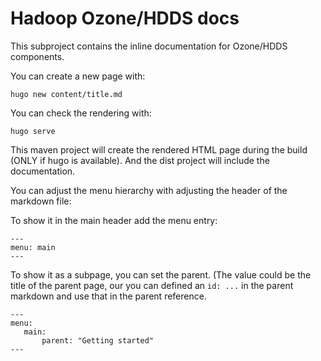 <!---
  Licensed to the Apache Software Foundation (ASF) under one or more
  contributor license agreements.  See the NOTICE file distributed with
  this work for additional information regarding copyright ownership.
  The ASF licenses this file to You under the Apache License, Version 2.0
  (the "License"); you may not use this file except in compliance with
  the License.  You may obtain a copy of the License at

      http://www.apache.org/licenses/LICENSE-2.0

  Unless required by applicable law or agreed to in writing, software
  distributed under the License is distributed on an "AS IS" BASIS,
  WITHOUT WARRANTIES OR CONDITIONS OF ANY KIND, either express or implied.
  See the License for the specific language governing permissions and
  limitations under the License.
-->
# Hadoop Ozone/HDDS docs

This subproject contains the inline documentation for Ozone/HDDS components.

You can create a new page with:

```
hugo new content/title.md
```

You can check the rendering with:

```
hugo serve
```

This maven project will create the rendered HTML page during the build (ONLY if hugo is available). 
And the dist project will include the documentation.

You can adjust the menu hierarchy with adjusting the header of the markdown file:

To show it in the main header add the menu entry:

```
---
menu: main
---
```

To show it as a subpage, you can set the parent. (The value could be the title of the parent page, 
our you can defined an `id: ...` in the parent markdown and use that in the parent reference.

```
---
menu:
   main:
	   parent: "Getting started"
---
```
